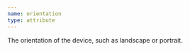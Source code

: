 ```yaml
---
name: orientation
type: attribute
---
```


The orientation of the device, such as landscape or portrait.